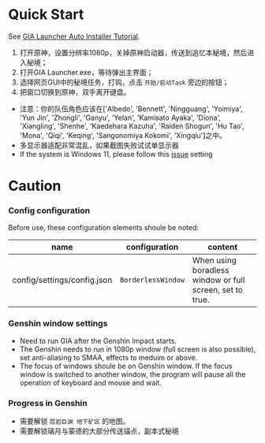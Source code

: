 # Quick Start

See [GIA Launcher Auto Installer Tutorial](install.md).

1. 打开原神，设置分辨率1080p，关掉原神启动器，传送到追忆本秘境，然后进入秘境；
2. 打开GIA Launcher.exe，等待弹出主界面；
3. 选择网页GUI中的秘境任务，打钩，点击 `开始/启动Task` 旁边的按钮；
4. 把窗口切换到原神，双手离开键盘。

- 注意：你的队伍角色应该在\['Albedo', 'Bennett', 'Ningguang', 'Yoimiya', 'Yun Jin', 'Zhongli', 'Ganyu', 'Yelan', 'Kamisato Ayaka', 'Diona', 'Xiangling', 'Shenhe', 'Kaedehara Kazuha', 'Raiden Shogun', 'Hu Tao', 'Mona', 'Qiqi', 'Keqing', 'Sangonomiya Kokomi', 'Xingqiu'\]之中。
- 多显示器适配非常混乱，如果截图失败试试单显示器
- If the system is Windows 11, please follow this [issue](https://github.com/GengGode/cvAutoTrack/issues/9) setting

# Caution

### Config configuration

Before use, these configuration elements shoule be noted:

| name                        | configuration      | content                                                  |
| --------------------------- | ------------------ | -------------------------------------------------------- |
| config/settings/config.json | `BorderlessWindow` | When using boradless window or full screen, set to true. |

### Genshin window settings

- Need to run GIA after the Genshin Impact starts.
- The Genshin needs to run in 1080p window (full screen is also possible), set anti-aliasing to SMAA, effects to meduim or above.
- The focus of windows shoule be on Genshin window. If the focus window is switched to another window, the program will pause all the operation of keyboard and mouse and wait.

### Progress in Genshin

- 需要解锁 `层岩巨渊 地下矿区` 的地图。
- 需要解锁璃月与蒙德的大部分传送锚点，副本式秘境
